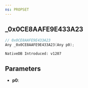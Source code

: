 ```yaml
---
ns: PROPSET
---
```

## _0x0CE8AAFE9E433A23

```c
// 0x0CE8AAFE9E433A23
Any _0x0CE8AAFE9E433A23(Any p0);
```

```
NativeDB Introduced: v1207
```

## Parameters
* **p0**:
